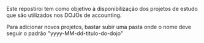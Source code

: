 Este repostiroi tem como objetivo à disponibilização dos projetos de estudo que são utilizados nos DOJOs de accounting. 

Para  adicionar novos projetos, bastar subir uma pasta onde o nome deve seguir o padrão "yyyy-MM-dd-titulo-do-dojo"
